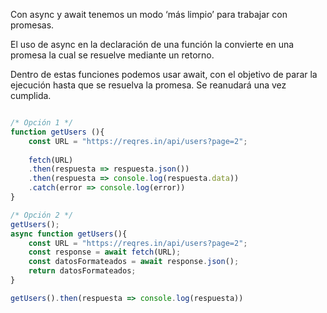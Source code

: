 Con async y await tenemos un modo ‘más limpio’ para trabajar con promesas.

El uso de async en la declaración de una función la convierte en una promesa la cual se resuelve mediante un retorno. 

Dentro de estas funciones podemos usar await, con el objetivo de parar la ejecución hasta que se resuelva la promesa. Se reanudará una vez cumplida.


```jsx

/* Opción 1 */
function getUsers (){
	const URL = "https://reqres.in/api/users?page=2";
	
	fetch(URL)
	.then(respuesta => respuesta.json())
	.then(respuesta => console.log(respuesta.data))
	.catch(error => console.log(error))
}

/* Opción 2 */
getUsers();
async function getUsers(){
    const URL = "https://reqres.in/api/users?page=2";
    const response = await fetch(URL);
    const datosFormateados = await response.json();
    return datosFormateados;
}

getUsers().then(respuesta => console.log(respuesta))
```